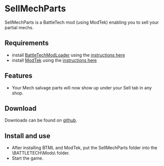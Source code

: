 # SellMechParts
SellMechParts is a BattleTech mod (using ModTek) enabling you to sell your partial mechs.

## Requirements
* install [BattleTechModLoader](https://github.com/Mpstark/BattleTechModLoader/releases) using the [instructions here](https://github.com/Mpstark/BattleTechModLoader)
* install [ModTek](https://github.com/Mpstark/ModTek/releases) using the [instructions here](https://github.com/Mpstark/ModTek)

## Features
- Your Mech salvage parts will now show up under your Sell tab in any shop.

## Download
Downloads can be found on [github](https://github.com/Morphyum/SellMechParts/releases).
    
## Install and use
- After installing BTML and ModTek, put the SellMechParts folder into the \BATTLETECH\Mods\ folder.
- Start the game.
